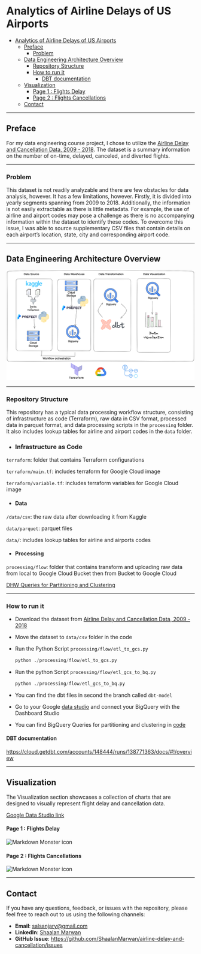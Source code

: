 
# Analytics of Airline Delays of US Airports
- [Analytics of Airline Delays of US Airports](#analytics-of-airline-delays-of-us-airports)
  - [Preface](#preface)
    - [Problem](#problem)
  - [Data Engineering Architecture Overview](#data-engineering-architecture-overview)
    - [Repository Structure](#repository-structure)
    - [How to run it](#how-to-run-it)
      - [DBT documentation](#dbt-documentation)
  - [Visualization](#visualization)
      - [Page 1 : Flights Delay](#page-1--flights-delay)
      - [Page 2 : Flights Cancellations](#page-2--flights-cancellations)
  - [Contact](#contact)

***
## Preface 
For my data engineering course project, I chose to utilize the [Airline Delay and Cancellation Data, 2009 - 2018](https://www.kaggle.com/datasets/yuanyuwendymu/airline-delay-and-cancellation-data-2009-2018). The dataset is a summary information on the number of on-time, delayed, canceled, and diverted flights. 


***
### Problem
This dataset is not readily analyzable and there are few obstacles for data analysis, however. It has a few limitations, however. Firstly, it is divided into yearly segments spanning from 2009 to 2018. Additionally, the information is not easily extractable as there is little metadata. 
For example, the use of airline and airport codes may pose a challenge as there is no accompanying information within the dataset to identify these codes. To overcome this issue, I was able to source supplementary CSV files that contain details on each airport’s location, state, city and corresponding airport code.


<!-- style="float: left; margin-right: 10px;" -->

<!-- [System ](./system-structure.png) -->
***
## Data Engineering Architecture Overview
<img src="./images/system-structure.png"
     alt="Markdown Monster icon"
     />

***

### Repository Structure
This repository has a typical data processing workflow structure, consisting of infrastructure as code (Terraform), raw data in CSV format, processed data in parquet format, and data processing scripts in the `processing` folder. It also includes lookup tables for airline and airport codes in the `data` folder.
- ### Infrastructure as Code
`terraform`: folder that contains Terraform configurations

`terraform/main.tf`: includes terraform for Google Cloud image

`terraform/variable.tf`: includes terraform variables for Google Cloud image

- #### Data
`/data/csv`: the raw data after downloading it from Kaggle

`data/parquet`: parquet files

`data/`: includes lookup tables for airline and airports codes

- #### Processing

`processing/flow`: folder that contains transform and uploading raw data from local to Google Cloud Bucket then from Bucket to Google Cloud

[DHW Queries for Partitioning and Clustering](./DHW-queries.md)


***
### How to run it
-  Download the dataset from [Airline Delay and Cancellation Data, 2009 - 2018
 ](https://www.kaggle.com/datasets/yuanyuwendymu/airline-delay-and-cancellation-data-2009-2018)

- Move the dataset to `data/csv` folder in the code 

- Run the Python Script `processing/flow/etl_to_gcs.py` 
  ```python
  python ./processing/flow/etl_to_gcs.py    
  ```
- Run the python Script `processing/flow/etl_gcs_to_bq.py`
  ```python
  python ./processing/flow/etl_gcs_to_bq.py 
  ```
- You can find the dbt files in second the branch called `dbt-model`

- Go to your Google [data studio](https://datastudio.withgoogle.com/) and connect your BigQuery with the Dashboard Studio
  
- You can find BigQuery Queries for partitioning and clustering in [code](./DHW-queries.md)
  
#### DBT documentation


https://cloud.getdbt.com/accounts/148444/runs/138771363/docs/#!/overview

<!-- ## Introduction
The Airline delays and cancellations in USA between 2009 and 2018 datasets contain 28 columns and for the process we should clean the data and implement the following:




- Extract the data 
- Exploring the data to have better knowledge about the columns 
- Clean the data (depend on your way of implementation Like Delete NaN rows , find Mean of number etc)
- find the right types of the data
- Terraform setup (IaC) with database schema(optional)
- Data ingestion :
  - Batch/Workflow orchestration (Prefect)
- Data warehouse: Tables are partitioned and clustered 
- Transformations: (DBT)
- Dashboard : Google dashboard
 -->

<!-- *** -->





<!-- ## Dataset Description

There are two types of data in the dataset - zipped csv files.

```python
    Index(['FL_DATE', 'OP_CARRIER', 'OP_CARRIER_FL_NUM', 'ORIGIN', 'DEST',
       'CRS_DEP_TIME', 'DEP_TIME', 'DEP_DELAY', 'TAXI_OUT', 'WHEELS_OFF',
       'WHEELS_ON', 'TAXI_IN', 'CRS_ARR_TIME', 'ARR_TIME', 'ARR_DELAY',
       'CANCELLED', 'CANCELLATION_CODE', 'DIVERTED', 'CRS_ELAPSED_TIME',
       'ACTUAL_ELAPSED_TIME', 'AIR_TIME', 'DISTANCE', 'CARRIER_DELAY',
       'WEATHER_DELAY', 'NAS_DELAY', 'SECURITY_DELAY', 'LATE_AIRCRAFT_DELAY',
       'Unnamed: 27'],


'FL_DATE': The flight date.

'OP_CARRIER': The airline carrier code.
'OP_CARRIER_FL_NUM': The flight number for that airline carrier.

'ORIGIN': The airport code for the origin airport.

'DEST': The airport code for the destination airport.

'CRS_DEP_TIME': The scheduled departure time.

'DEP_TIME': The actual departure time.
'DEP_DELAY': The difference in minutes between the scheduled and actual departure time.

'TAXI_OUT': The amount of time in minutes it took for the plane to taxi from the gate to the runway.
'WHEELS_OFF': The actual time when the plane left the gate.
'CRS_ELAPSED_TIME': The scheduled flight time in minutes.
'ACTUAL_ELAPSED_TIME': The actual flight time in minutes.
'AIR_TIME': The amount of time in minutes that the plane was in the air.

'DISTANCE': The distance between the origin and destination airports in miles.

'CARRIER_DELAY': The amount of time in minutes that the delay was due to the airline.
'WEATHER_DELAY': The amount of time in minutes that the delay was due to weather.
'NAS_DELAY': The amount of time in minutes that the delay was due to the National Airspace System.
'SECURITY_DELAY': The amount of time in minutes that the delay was due to security issues.
'LATE_AIRCRAFT_DELAY': The amount of time in minutes that the delay was due to a previous flight using the same aircraft arriving late.
``` -->

***
<!-- # Setup
```
.Repo
├── config.yml
├── code
│   ├── data-EDA.ipynb
│   └── on-simplicity-in-technology.markdown
├── data
│   ├── csv 
│   │    ├── 2009.csv
│   │    ├── 2010.csv
│   │    ├── 2011.csv
│   │    ├── 2012.csv
│   │    ├── 2013.csv
│   │    ├── 2014.csv
│   │    ├── 2015.csv
│   │    ├── 2016.csv
│   │    ├── 2017.csv
│   │    ├── 2018.csv
│   └── post.html
│   └── header.html
├── terraform
│   ├── main.tf
│   └── terraform.tfstate
│   └── variables.tf
└── readme.md

```

***
# Goals 
1- Reading Data 

2- Terraform Setup 

3- Prefect flow

4- DBT 

5- Spark or Kafka 
 -->

## Visualization 
The Visualization section showcases a collection of charts that are designed to visually represent flight delay and cancellation data.

[Google Data Studio link](https://lookerstudio.google.com/reporting/ef3dd913-eeed-481a-b826-652544b487d9)

#### Page 1 : Flights Delay
<img src="./images/dashboard-page-1.png"
     alt="Markdown Monster icon"
     />

#### Page 2 : Flights Cancellations
<img src="./images/dashboard-page-2.png"
     alt="Markdown Monster icon"
     />


***
## Contact

If you have any questions, feedback, or issues with the repository, please feel free to reach out to us using the following channels:

- **Email**: salsanjary@gmail.com
- **LinkedIn**: [Shaalan Marwan](https://www.linkedin.com/in/shaalanmarwan/)
- **GitHub Issue**: https://github.com/ShaalanMarwan/airline-delay-and-cancellation/issues

